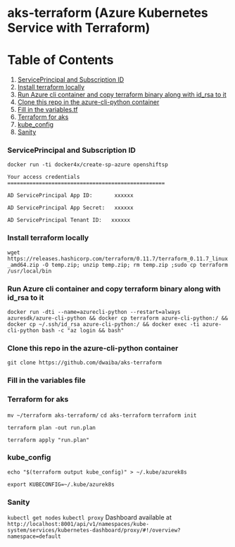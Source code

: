 # aks-terraform (Azure Kubernetes Service with Terraform)


Table of Contents
=================

1. [ServicePrincipal and Subscription ID](#serviceprincipal-and-subscription-id)
2. [Install terraform locally](#install-terraform-locally)
3. [ Run Azure cli container and  copy terraform binary along with id_rsa to it](#run-azure-cli-container-and-copy-terraform-binary-along-with-id_rsa-to-it)
4. [Clone this repo in the azure-cli-python container](#clone-this-repo-in-the-azure-cli-python-container)
5. [Fill in the variables.tf](#fill-in-the-variables-file)
6. [Terraform for aks](#terraform-for-aks)
7. [kube_config](#kube_config)
8. [Sanity](#sanity)

### ServicePrincipal and Subscription ID
`docker run -ti docker4x/create-sp-azure openshiftsp`

`Your access credentials ==================================================`

`AD ServicePrincipal App ID:       xxxxxx `

`AD ServicePrincipal App Secret:   xxxxxx `

`AD ServicePrincipal Tenant ID:   xxxxxx`

### Install terraform locally
`wget https://releases.hashicorp.com/terraform/0.11.7/terraform_0.11.7_linux_amd64.zip -O temp.zip; unzip temp.zip; rm temp.zip ;sudo cp terraform /usr/local/bin`

### Run Azure cli container and copy terraform binary along with id_rsa to it

`docker run -dti --name=azurecli-python --restart=always azuresdk/azure-cli-python && docker cp terraform azure-cli-python:/ && docker cp ~/.ssh/id_rsa azure-cli-python:/ && docker exec -ti azure-cli-python bash -c "az login && bash"`

### Clone this repo in the azure-cli-python container
`git clone https://github.com/dwaiba/aks-terraform`

### Fill in the variables file

### Terraform for aks
`mv ~/terraform aks-terraform/`
`cd aks-terraform`
`terraform init`

`terraform plan -out run.plan`

`terraform apply "run.plan"`

### kube_config
`echo "$(terraform output kube_config)" > ~/.kube/azurek8s`

`export KUBECONFIG=~/.kube/azurek8s`

### Sanity
`kubectl get nodes`
`kubectl proxy`
Dashboard available at `http://localhost:8001/api/v1/namespaces/kube-system/services/kubernetes-dashboard/proxy/#!/overview?namespace=default`
